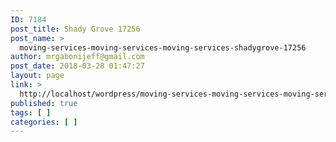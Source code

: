 ```yaml
---
ID: 7184
post_title: Shady Grove 17256
post_name: >
  moving-services-moving-services-moving-services-shadygrove-17256
author: mrgabonijeff@gmail.com
post_date: 2018-03-28 01:47:27
layout: page
link: >
  http://localhost/wordpress/moving-services-moving-services-moving-services-shadygrove-17256/
published: true
tags: [ ]
categories: [ ]
---
```

